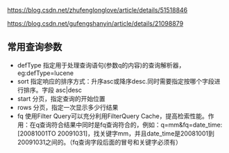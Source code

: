 https://blog.csdn.net/zhufenglonglove/article/details/51518846

https://blog.csdn.net/gufengshanyin/article/details/21098879
## 常用查询参数
* defType 指定用于处理查询语句(参数q的内容)的查询解析器，eg:defType=lucene
* sort 指定响应的排序方式：升序asc或降序desc.同时需要指定按哪个字段进行排序。字段 asc|desc
* start 分页，指定查询的开始位置
* rows 分页，指定一次显示多少行结果
* fq 使用Filter Query可以充分利用FilterQuery Cache，提高检索性能。作用：在q查询符合结果中同时是fq查询符合的，例如：q=mm&fq=date_time:[20081001TO 20091031]，找关键字mm，并且date_time是20081001到20091031之间的。（fq查询字段后面的冒号和关键字必须有）